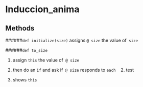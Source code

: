 # Induccion_anima
## Methods

######`def initialize(size)`
      assigns `@ size` the value of` size`


######`def to_size`    

1. assign `this` the value of` @ size`

2. then do an `if` and ask if` @ size` responds to `each`
   2. test
3. shows `this`
